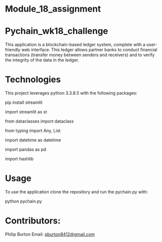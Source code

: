 # Module_18_assignment
# Pychain_wk18_challenge

This application is a blockchain-based ledger system, complete with a user-friendly web interface. This ledger allows partner banks to conduct financial transactions (transfer money between senders and receivers) and to verify the integrity of the data in the ledger.

# Technologies 

This project leverages python 3.3.8.5 with the following packages:

pip install streamlit

import streamlit as st

from dataclasses import dataclass

from typing import Any, List

import datetime as datetime

import pandas as pd

import hashlib

# Usage

To use the application clone the repository and run the pychain.py with:

python pychain.py

# Contributors: 
Philip Burton Email: pburton8412@gmail.com
